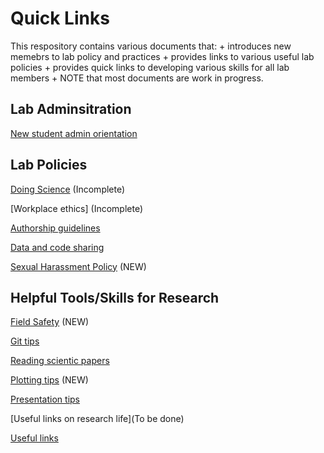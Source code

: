 
# Quick Links

This respository contains various documents that: 
    + introduces new memebrs to lab policy and practices 
    + provides links to various useful lab policies 
    + provides quick links to developing various skills for all lab members
    + NOTE that most documents are work in progress.

## Lab Adminsitration

[New student admin orientation](https://github.com/guttal/tee-tools/blob/master/new-student-admin.Rmd)

## Lab Policies

[Doing Science](https://github.com/guttal/tee-tools/blob/master/doing-science.Rmd) (Incomplete)

[Workplace ethics] (Incomplete) 

[Authorship guidelines](https://github.com/guttal/tee-tools/blob/master/guidelines-for-authorship.Rmd) 

[Data and code sharing](https://github.com/guttal/tee-tools/blob/master/data-code-sharing.Rmd)

[Sexual Harassment Policy](https://github.com/guttal/tee-tools/blob/master/sexual-harassment.Rmd) (NEW)

## Helpful Tools/Skills for Research

[Field Safety](https://github.com/guttal/tee-tools/blob/master/field-safety.Rmd) (NEW)

[Git tips](https://github.com/guttal/tee-tools/blob/master/git-tips.Rmd)

[Reading scientic papers](https://github.com/guttal/tee-tools/blob/master/how-to-read-papers.Rmd)

[Plotting tips](https://github.com/guttal/tee-tools/blob/master/plotting-tips.Rmd) (NEW)

[Presentation tips](https://github.com/guttal/tee-tools/blob/master/presentation-tips.Rmd)

[Useful links on research life](To be done)

[Useful links](https://github.com/guttal/tee-tools/blob/master/useful-articles.Rmd)

